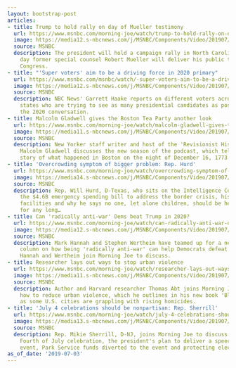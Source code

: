 ```yaml
---
layout: bootstrap-post
articles:
- title: Trump to hold rally on day of Mueller testimony
  url: https://www.msnbc.com/morning-joe/watch/trump-to-hold-rally-on-day-of-mueller-testimony-63227973821
  image: https://media12.s-nbcnews.com/j/MSNBC/Components/Video/201907/n_mj_rally_190703_1920x1080.nbcnews-fp-1200-630.jpg
  source: MSNBC
  description: The president will hold a campaign rally in North Carolina on the same
    day former special counsel Robert Mueller will deliver his public testimony to
    Congress.
- title: "'Super voters' aim to be a driving force in 2020 primary"
  url: https://www.msnbc.com/msnbc/watch/-super-voters-aim-to-be-a-driving-force-in-2020-primary-63225925791
  image: https://media12.s-nbcnews.com/j/MSNBC/Components/Video/201907/n_msnbc_brk_supervoters_haake_190703_1920x1080.nbcnews-fp-1200-630.jpg
  source: MSNBC
  description: NBC News' Garrett Haake reports on different voters across the early-voting
    states who are trying to see as many presidential candidates as possible and shape
    the 2020 conversation.
- title: Malcolm Gladwell gives the Boston Tea Party another look
  url: https://www.msnbc.com/morning-joe/watch/malcolm-gladwell-gives-the-boston-tea-party-another-look-63225413682
  image: https://media11.s-nbcnews.com/j/MSNBC/Components/Video/201907/n_mj_gladwell_190703_1920x1080.nbcnews-fp-1200-630.jpg
  source: MSNBC
  description: New Yorker staff writer and host of the 'Revisionist History' podcast
    Malcolm Gladwell discusses the new season of the podcast, which tells the real
    story of what happened in Boston on the night of December 16, 1773.
- title: 'Overcrowding symptom of bigger problem: Rep. Hurd'
  url: https://www.msnbc.com/morning-joe/watch/overcrowding-symptom-of-bigger-problem-rep-hurd-63223365780
  image: https://media14.s-nbcnews.com/j/MSNBC/Components/Video/201907/n_mj_hurd_190703_1920x1080.nbcnews-fp-1200-630.jpg
  source: MSNBC
  description: Rep. Will Hurd, D-Texas, who sits on the Intelligence Committee, discusses
    the $4.6B emergency spending bill to address the border crisis, his tours of border
    facilities and why he says no one, let alone children, should be held at the facilities
    for any leng…
- title: Can 'radically anti-war' Dems beat Trump in 2020?
  url: https://www.msnbc.com/morning-joe/watch/can-radically-anti-war-dems-beat-trump-in-2020-63219781890
  image: https://media12.s-nbcnews.com/j/MSNBC/Components/Video/201907/n_mj_hannah2_190703_1920x1080.nbcnews-fp-1200-630.jpg
  source: MSNBC
  description: Mark Hannah and Stephen Wertheim have teamed up for a new Guardian
    column on how being 'radically anti-war' can help Democrats defeat Trump in 2020.
    Hannah and Wertheim join Morning Joe to discuss.
- title: Researcher lays out ways to stop urban violence
  url: https://www.msnbc.com/morning-joe/watch/researcher-lays-out-ways-to-stop-urban-violence-63219269741
  image: https://media11.s-nbcnews.com/j/MSNBC/Components/Video/201907/n_mj_abt_190703_1920x1080.nbcnews-fp-1200-630.jpg
  source: MSNBC
  description: Author and Harvard researcher Thomas Abt joins Morning Joe to discuss
    how to reduce urban violence, which he outlines in his new book 'Bleeding Out,'
    as some U.S. cities are grappling with rising homicides.
- title: 'July 4 celebrations should be nonpartisan: Rep. Sherrill'
  url: https://www.msnbc.com/morning-joe/watch/july-4-celebrations-should-be-nonpartisan-rep-sherrill-63218757604
  image: https://media13.s-nbcnews.com/j/MSNBC/Components/Video/201907/n_mj_mikie_190703_1920x1080.nbcnews-fp-1200-630.jpg
  source: MSNBC
  description: Rep. Mikie Sherrill, D-NJ, joins Morning Joe to discuss the president's
    Fourth of July celebration, the president's plan to deliver a speech during the
    event, Park Service funds diverted to the event and protecting elections.
as_of_date: '2019-07-03'
---
```



